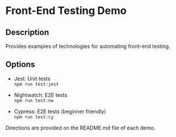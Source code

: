 # Front-End Testing Demo

## Description

Provides examples of technologies for automating front-end testing.

## Options

* Jest: Unit tests  
```npm run test:jest```

* Nightwatch: E2E tests  
```npm run test:nw```

* Cypress: E2E tests (beginner friendly)  
```npm run test:cy```

Directions are provided on the README.md file of each demo.  
